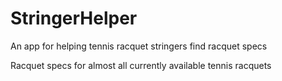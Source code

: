 # StringerHelper
An app for helping tennis racquet stringers find racquet specs

Racquet specs for almost all currently available tennis racquets
